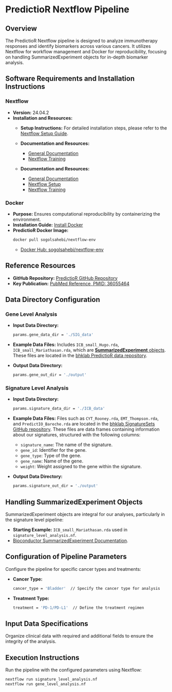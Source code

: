 # PredictioR Nextflow Pipeline

## Overview
The PredictioR Nextflow pipeline is designed to analyze immunotherapy responses and identify biomarkers across various cancers. It utilizes Nextflow for workflow management and Docker for reproducibility, focusing on handling SummarizedExperiment objects for in-depth biomarker analysis.

## Software Requirements and Installation Instructions

### Nextflow
- **Version:** 24.04.2
- **Installation and Resources:**
  - **Setup Instructions:** For detailed installation steps, please refer to the [Nextflow Setup Guide](https://www.nextflow.io/docs/latest/install.html).
  - **Documentation and Resources:**
    - [General Documentation](https://www.nextflow.io/docs/latest/index.html)
    - [Nextflow Training](https://training.nextflow.io)

  - **Documentation and Resources:**
    - [General Documentation](https://www.nextflow.io/docs/latest/index.html)
    - [Nextflow Setup](https://www.nextflow.io/docs/latest/install.html)
    - [Nextflow Training](https://training.nextflow.io)

### Docker
- **Purpose:** Ensures computational reproducibility by containerizing the environment.
- **Installation Guide:** [Install Docker](https://docs.docker.com/get-docker/)
- **PredictioR Docker Image:**
  ```bash
  docker pull sogolsahebi/nextflow-env
  ```
  - [Docker Hub: sogolsahebi/nextflow-env](https://hub.docker.com/r/sogolsahebi/nextflow-env)

## Reference Resources
- **GitHub Repository:** [PredictioR GitHub Repository](https://github.com/bhklab/PredictioR)
- **Key Publication:** [PubMed Reference, PMID: 36055464](https://pubmed.ncbi.nlm.nih.gov/36055464/)

## Data Directory Configuration

### Gene Level Analysis
- **Input Data Directory:**
  ```bash
  params.gene_data_dir = './SIG_data'
  ```
- **Example Data Files:** Includes `ICB_small_Hugo.rda`, `ICB_small_Mariathasan.rda`, which are [**SummarizedExperiment** objects](https://bioconductor.org/packages/devel/bioc/vignettes/SummarizedExperiment/inst/doc/SummarizedExperiment.html#anatomy-of-a-summarizedexperiment). These files are located in the [bhklab PredictioR data repository](https://github.com/bhklab/PredictioR/tree/main/data).

- **Output Data Directory:**
  ```bash
  params.gene_out_dir = './output'
  ```

### Signature Level Analysis
- **Input Data Directory:**
  ```bash
  params.signature_data_dir = './ICB_data'
  ```
- **Example Data Files:** Files such as `CYT_Rooney.rda`, `EMT_Thompson.rda`, and `PredictIO_Bareche.rda` are located in the [bhklab SignatureSets GitHub repository](https://github.com/bhklab/SignatureSets). These files are data frames containing information about our signatures, structured with the following columns:
  - `signature_name`: The name of the signature.
  - `gene_id`: Identifier for the gene.
  - `gene_type`: Type of the gene.
  - `gene_name`: Name of the gene.
  - `weight`: Weight assigned to the gene within the signature.

- **Output Data Directory:**
  ```bash
  params.signature_out_dir = './output'
  ```

## Handling SummarizedExperiment Objects

SummarizedExperiment objects are integral for our analyses, particularly in the signature level pipeline:
- **Starting Example:** `ICB_small_Mariathasan.rda` used in `signature_level_analysis.nf`.
- [Bioconductor SummarizedExperiment Documentation](https://bioconductor.org/packages/devel/bioc/vignettes/SummarizedExperiment/inst/doc/SummarizedExperiment.html).

## Configuration of Pipeline Parameters
Configure the pipeline for specific cancer types and treatments:
- **Cancer Type:**
  ```bash
  cancer_type = 'Bladder'  // Specify the cancer type for analysis
  ```
- **Treatment Type:**
  ```bash
  treatment = 'PD-1/PD-L1'  // Define the treatment regimen
  ```

## Input Data Specifications
Organize clinical data with required and additional fields to ensure the integrity of the analysis.

## Execution Instructions
Run the pipeline with the configured parameters using Nextflow:
```bash
nextflow run signature_level_analysis.nf
nextflow run gene_level_analysis.nf

